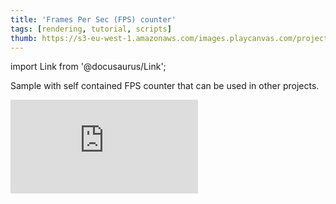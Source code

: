 ```yaml
---
title: 'Frames Per Sec (FPS) counter'
tags: [rendering, tutorial, scripts]
thumb: https://s3-eu-west-1.amazonaws.com/images.playcanvas.com/projects/12/433323/373838-image-75.jpg
---
```


import Link from '@docusaurus/Link';

Sample with self contained FPS counter that can be used in other projects.

<div className="iframe-container">
    <iframe loading="lazy" src="https://playcanv.as/p/VRCXOsxi/" title="Frames Per Sec (FPS) counter" webkitallowfullscreen="true" mozallowfullscreen="true" allow="autoplay" allowfullscreen="true" allowvr="" scrolling="no" frameborder="0" />
</div>

<Link to='https://playcanvas.com/project/433323/'>Open Project ↗</Link>
